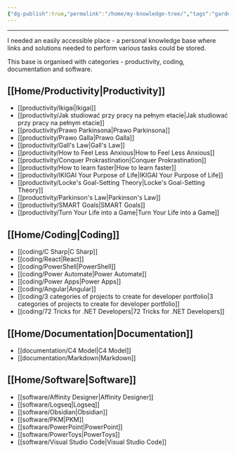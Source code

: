 ```yaml
---
{"dg-publish":true,"permalink":"/home/my-knowledge-tree/","tags":"gardenEntry"}
---
```


---
I needed an easily accessible place - a personal knowledge base where links and solutions needed to perform various tasks could be stored. 

This base is organised with categories - productivity, coding, documentation and software.

## [[Home/Productivity\|Productivity]]

- [[productivity/Ikigai\|Ikigai]]
- [[productivity/Jak studiować przy pracy na pełnym etacie\|Jak studiować przy pracy na pełnym etacie]]
- [[productivity/Prawo Parkinsona\|Prawo Parkinsona]]
- [[productivity/Prawo Galla\|Prawo Galla]]
- [[productivity/Gall's Law\|Gall's Law]]
- [[productivity/How to Feel Less Anxious\|How to Feel Less Anxious]]
- [[productivity/Conquer Prokrastination\|Conquer Prokrastination]]
- [[productivity/How to learn faster\|How to learn faster]]
- [[productivity/IKIGAI Your Purpose of Life\|IKIGAI Your Purpose of Life]]
- [[productivity/Locke's Goal-Setting Theory\|Locke's Goal-Setting Theory]]
- [[productivity/Parkinson's Law\|Parkinson's Law]]
- [[productivity/SMART Goals\|SMART Goals]]
- [[productivity/Turn Your Life into a Game\|Turn Your Life into a Game]]


## [[Home/Coding\|Coding]]

- [[coding/C Sharp\|C Sharp]]
- [[coding/React\|React]]
- [[coding/PowerShell\|PowerShell]]
- [[coding/Power Automate\|Power Automate]]
- [[coding/Power Apps\|Power Apps]]
- [[coding/Angular\|Angular]]
- [[coding/3 categories of projects to create for developer portfolio\|3 categories of projects to create for developer portfolio]]
- [[coding/72 Tricks for .NET Developers\|72 Tricks for .NET Developers]]


## [[Home/Documentation\|Documentation]]

- [[documentation/C4 Model\|C4 Model]]
- [[documentation/Markdown\|Markdown]]


## [[Home/Software\|Software]]

- [[software/Affinity Designer\|Affinity Designer]]
- [[software/Logseq\|Logseq]]
- [[software/Obsidian\|Obsidian]]
- [[software/PKM\|PKM]]
- [[software/PowerPoint\|PowerPoint]]
- [[software/PowerToys\|PowerToys]]
- [[software/Visual Studio Code\|Visual Studio Code]]


